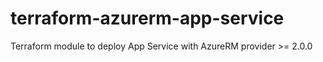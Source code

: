 # terraform-azurerm-app-service
Terraform module to deploy App Service with AzureRM provider >= 2.0.0

